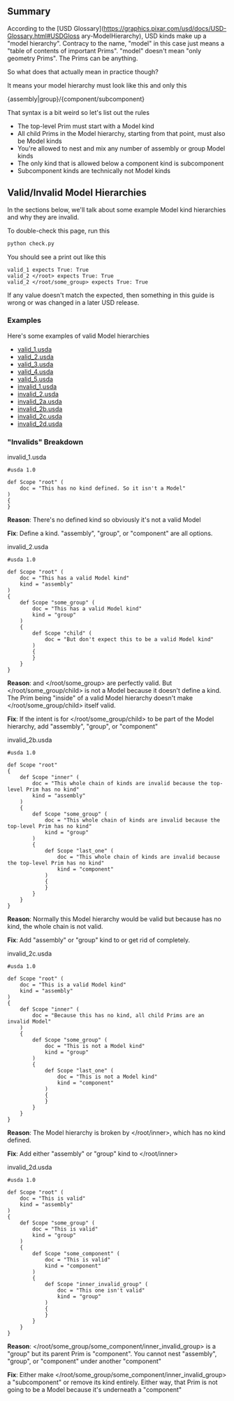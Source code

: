 ## Summary

According to the [USD
Glossary](https://graphics.pixar.com/usd/docs/USD-Glossary.html#USDGloss
ary-ModelHierarchy), USD kinds make up a "model hierarchy". Contracy
to the name, "model" in this case just means a "table of contents of
important Prims". "model" doesn't mean "only geometry Prims". The Prims
can be anything.

So what does that actually mean in practice though?

It means your model hierarchy must look like this and only this

{assembly|group}/{component/subcomponent}

That syntax is a bit weird so let's list out the rules

- The top-level Prim must start with a Model kind
- All child Prims in the Model hierarchy, starting from that point, must also be Model kinds
- You're allowed to nest and mix any number of assembly or group Model kinds
- The only kind that is allowed below a component kind is subcomponent
- Subcomponent kinds are technically not Model kinds


## Valid/Invalid Model Hierarchies

In the sections below, we'll talk about some example Model kind hierarchies and why they are invalid.

To double-check this page, run this

```sh
python check.py
```

You should see a print out like this

```
valid_1 expects True: True
valid_2 </root> expects True: True
valid_2 </root/some_group> expects True: True
```

If any value doesn't match the expected, then something in this guide is
wrong or was changed in a later USD release.


### Examples

Here's some examples of valid Model hierarchies

- [valid_1.usda](valid_1.usda)
- [valid_2.usda](valid_2.usda)
- [valid_3.usda](valid_3.usda)
- [valid_4.usda](valid_4.usda)
- [valid_5.usda](valid_5.usda)
- [invalid_1.usda](invalid_1.usda)
- [invalid_2.usda](invalid_2.usda)
- [invalid_2a.usda](invalid_2a.usda)
- [invalid_2b.usda](invalid_2b.usda)
- [invalid_2c.usda](invalid_2c.usda)
- [invalid_2d.usda](invalid_2d.usda)


### "Invalids" Breakdown

invalid_1.usda
```usda
#usda 1.0

def Scope "root" (
    doc = "This has no kind defined. So it isn't a Model"
)
{
}
```

**Reason**: There's no defined kind so obviously it's not a valid Model

**Fix**: Define a kind. "assembly", "group", or "component" are all options.


invalid_2.usda
```usda
#usda 1.0

def Scope "root" (
    doc = "This has a valid Model kind"
    kind = "assembly"
)
{
    def Scope "some_group" (
        doc = "This has a valid Model kind"
        kind = "group"
    )
    {
        def Scope "child" (
            doc = "But don't expect this to be a valid Model kind"
        )
        {
        }
    }
}

```

**Reason**: </root> and </root/some_group> are perfectly valid. But
</root/some_group/child> is not a Model because it doesn't define a
kind. The Prim being "inside" of a valid Model hierarchy doesn't make
</root/some_group/child> itself valid.

**Fix**: If the intent is for </root/some_group/child> to be part of the
Model hierarchy, add "assembly", "group", or "component"


invalid_2b.usda
```usda
#usda 1.0

def Scope "root"
{
    def Scope "inner" (
        doc = "This whole chain of kinds are invalid because the top-level Prim has no kind"
        kind = "assembly"
    )
    {
        def Scope "some_group" (
            doc = "This whole chain of kinds are invalid because the top-level Prim has no kind"
            kind = "group"
        )
        {
            def Scope "last_one" (
                doc = "This whole chain of kinds are invalid because the top-level Prim has no kind"
                kind = "component"
            )
            {
            }
        }
    }
}
```

**Reason**: Normally this Model hierarchy would be valid but because </root> has no kind, the whole chain is not valid.

**Fix**: Add "assembly" or "group" kind to </root> or get rid of </root> completely.

invalid_2c.usda
```usda
#usda 1.0

def Scope "root" (
    doc = "This is a valid Model kind"
    kind = "assembly"
)
{
    def Scope "inner" (
        doc = "Because this has no kind, all child Prims are an invalid Model"
    )
    {
        def Scope "some_group" (
            doc = "This is not a Model kind"
            kind = "group"
        )
        {
            def Scope "last_one" (
                doc = "This is not a Model kind"
                kind = "component"
            )
            {
            }
        }
    }
}
```

**Reason**: The Model hierarchy is broken by </root/inner>, which has no kind defined.

**Fix**: Add either "assembly" or "group" kind to </root/inner>


invalid_2d.usda
```usda
#usda 1.0

def Scope "root" (
    doc = "This is valid"
    kind = "assembly"
)
{
    def Scope "some_group" (
        doc = "This is valid"
        kind = "group"
    )
    {
        def Scope "some_component" (
            doc = "This is valid"
            kind = "component"
        )
        {
            def Scope "inner_invalid_group" (
                doc = "This one isn't valid"
                kind = "group"
            )
            {
            }
        }
    }
}
```

**Reason**: </root/some_group/some_component/inner_invalid_group> is a
"group" but its parent Prim is "component". You cannot nest "assembly",
"group", or "component" under another "component"

**Fix**: Either make
</root/some_group/some_component/inner_invalid_group> a "subcomponent"
or remove its kind entirely. Either way, that Prim is not going to be a
Model because it's underneath a "component"
